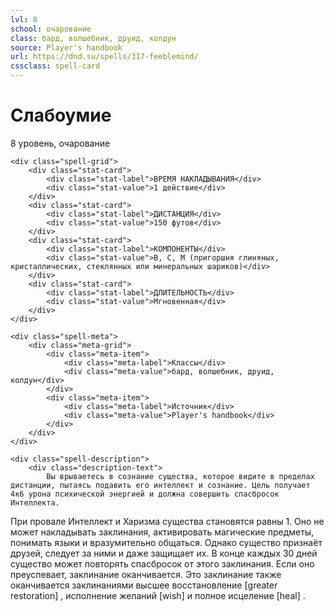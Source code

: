 ```yaml
---
lvl: 8
school: очарование
class: бард, волшебник, друид, колдун
source: Player's handbook
url: https://dnd.su/spells/317-feeblemind/
cssclass: spell-card
---
```


<div class="spell-container">
    <div class="spell-header">
        <h1 class="spell-name">Слабоумие</h1>
        <div class="spell-level">8 уровень, очарование</div>
    </div>
    
    <div class="spell-grid">
        <div class="stat-card">
            <div class="stat-label">ВРЕМЯ НАКЛАДЫВАНИЯ</div>
            <div class="stat-value">1 действие</div>
        </div>
        <div class="stat-card">
            <div class="stat-label">ДИСТАНЦИЯ</div>
            <div class="stat-value">150 футов</div>
        </div>
        <div class="stat-card">
            <div class="stat-label">КОМПОНЕНТЫ</div>
            <div class="stat-value">В, С, М (пригоршня глиняных, кристаллических, стеклянных или минеральных шариков)</div>
        </div>
        <div class="stat-card">
            <div class="stat-label">ДЛИТЕЛЬНОСТЬ</div>
            <div class="stat-value">Мгновенная</div>
        </div>
    </div>
    
    <div class="spell-meta">
        <div class="meta-grid">
            <div class="meta-item">
                <div class="meta-label">Классы</div>
                <div class="meta-value">бард, волшебник, друид, колдун</div>
            </div>
            <div class="meta-item">
                <div class="meta-label">Источник</div>
                <div class="meta-value">Player's handbook</div>
            </div>
        </div>
    </div>
    
    <div class="spell-description">
        <div class="description-text">
            Вы врываетесь в сознание существа, которое видите в пределах дистанции, пытаясь подавить его интеллект и сознание. Цель получает 4к6 урона психической энергией и должна совершить спасбросок Интеллекта.
При провале Интеллект и Харизма существа становятся равны 1. Оно не может накладывать заклинания, активировать магические предметы, понимать языки и вразумительно общаться. Однако существо признаёт друзей, следует за ними и даже защищает их.
В конце каждых 30 дней существо может повторять спасбросок от этого заклинания. Если оно преуспевает, заклинание оканчивается.
Это заклинание также оканчивается заклинаниями высшее восстановление [greater restoration] , исполнение желаний [wish] и полное исцеление [heal] .
        </div>
    </div>
</div>